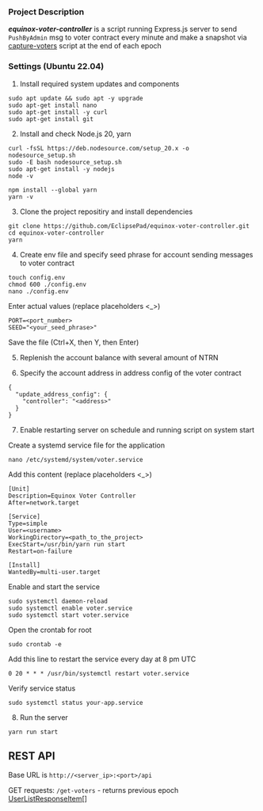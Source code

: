 ### Project Description

***equinox-voter-controller*** is a script running Express.js server to send `PushByAdmin` msg to voter contract every minute and make a snapshot via [capture-voters](https://github.com/EclipsePad/eclipse-contracts-core/blob/main/scripts/src/workflow/capture-voters.ts) script at the end of each epoch


### Settings (Ubuntu 22.04)

1) Install required system updates and components
```
sudo apt update && sudo apt -y upgrade
sudo apt-get install nano
sudo apt-get install -y curl
sudo apt-get install git
```

2) Install and check Node.js 20, yarn
```
curl -fsSL https://deb.nodesource.com/setup_20.x -o nodesource_setup.sh
sudo -E bash nodesource_setup.sh
sudo apt-get install -y nodejs
node -v

npm install --global yarn
yarn -v
```

3) Clone the project repositiry and install dependencies

```
git clone https://github.com/EclipsePad/equinox-voter-controller.git
cd equinox-voter-controller
yarn
```

4) Create env file and specify seed phrase for account sending messages to voter contract

```
touch config.env
chmod 600 ./config.env
nano ./config.env
```

Enter actual values (replace placeholders <_>)

```
PORT=<port_number>
SEED="<your_seed_phrase>"
```

Save the file (Ctrl+X, then Y, then Enter)

5) Replenish the account balance with several amount of NTRN

6) Specify the account address in address config of the voter contract

```
{
  "update_address_config": {
    "controller": "<address>"
  }
}
```

7) Enable restarting server on schedule and running script on system start

Create a systemd service file for the application
```
nano /etc/systemd/system/voter.service
```

Add this content (replace placeholders <_>)
```
[Unit]
Description=Equinox Voter Controller
After=network.target

[Service]
Type=simple
User=<username>
WorkingDirectory=<path_to_the_project>
ExecStart=/usr/bin/yarn run start
Restart=on-failure

[Install]
WantedBy=multi-user.target
```

Enable and start the service
```
sudo systemctl daemon-reload
sudo systemctl enable voter.service
sudo systemctl start voter.service
```

Open the crontab for root
```
sudo crontab -e
```

Add this line to restart the service every day at 8 pm UTC
```
0 20 * * * /usr/bin/systemctl restart voter.service
```

Verify service status
```
sudo systemctl status your-app.service
```

8) Run the server

```
yarn run start
```


## REST API

Base URL is `http://<server_ip>:<port>/api`

GET requests:
`/get-voters` - returns previous epoch [UserListResponseItem[]](https://github.com/EclipsePad/eclipse-contracts-core/blob/main/scripts/src/interfaces/Voter.types.ts#L277)
